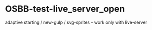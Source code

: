 # OSBB-test-live_server_open
adaptive starting / new-gulp / svg-sprites - work only with live-server
